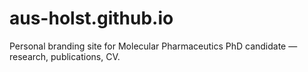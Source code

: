 # aus-holst.github.io
Personal branding site for Molecular Pharmaceutics PhD candidate — research, publications, CV.
